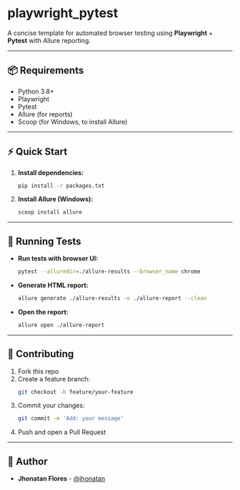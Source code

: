 # playwright_pytest

A concise template for automated browser testing using **Playwright** + **Pytest** with Allure reporting.

---

## 📦 Requirements
- Python 3.8+
- Playwright
- Pytest
- Allure (for reports)
- Scoop (for Windows, to install Allure)

---

## ⚡️ Quick Start

1. **Install dependencies:**
   ```bash
   pip install -r packages.txt
   ```
2. **Install Allure (Windows):**
   ```bash
   scoop install allure
   ```

---

## 🚀 Running Tests

- **Run tests with browser UI:**
  ```bash
  pytest --alluredir=./allure-results --browser_name chrome
  ```
- **Generate HTML report:**
  ```bash
  allure generate ./allure-results -o ./allure-report --clean
  ```
- **Open the report:**
  ```bash
  allure open ./allure-report
  ```

---

## 🤝 Contributing
1. Fork this repo
2. Create a feature branch:
   ```bash
   git checkout -b feature/your-feature
   ```
3. Commit your changes:
   ```bash
   git commit -m 'Add: your message'
   ```
4. Push and open a Pull Request

---

## 👤 Author
- **Jhonatan Flores** - [@jhonatan](https://github.com/Jhonatanfc94)
